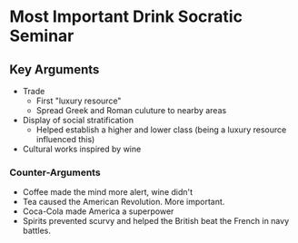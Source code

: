 # Most Important Drink Socratic Seminar

## Key Arguments

* Trade
  * First "luxury resource"
  * Spread Greek and Roman culuture to nearby areas
* Display of social stratification
  * Helped establish a higher and lower class (being a luxury resource
    influenced this)
* Cultural works inspired by wine

### Counter-Arguments

* Coffee made the mind more alert, wine didn't
* Tea caused the American Revolution. More important.
* Coca-Cola made America a superpower
* Spirits prevented scurvy and helped the British beat the French in navy 
  battles.
